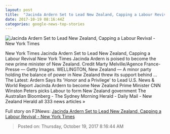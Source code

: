 ```yaml
---
layout: post
title:  "Jacinda Ardern Set to Lead New Zealand, Capping a Labour Revival - New York Times"
date: 2017-10-19 08:16:44Z
categories: google-news-top-stories
---
```


![Jacinda Ardern Set to Lead New Zealand, Capping a Labour Revival - New York Times](https://static01.nyt.com/images/2017/10/20/world/20newzealand-1/20newzealand-1-facebookJumbo.jpg)

New York Times Jacinda Ardern Set to Lead New Zealand, Capping a Labour Revival New York Times Jacinda Ardern is poised to become the new prime minister of New Zealand. Credit Marty Melville/Agence France-Presse — Getty Images. WELLINGTON, New Zealand — A minor party holding the balance of power in New Zealand threw its support behind ... The Latest: Ardern Says Its 'Honor and a Privilege' to Lead U.S. News & World Report Jacinda Ardern to become New Zealand Prime Minister CNN Winston Peters picks Labour to form New Zealand government The Australian Bloomberg - The Sydney Morning Herald - Daily Mail - New Zealand Herald all 333 news articles »


Full story on F3News: [Jacinda Ardern Set to Lead New Zealand, Capping a Labour Revival - New York Times](http://www.f3nws.com/n/uA2sCG)

> Posted on: Thursday, October 19, 2017 8:16:44 AM
